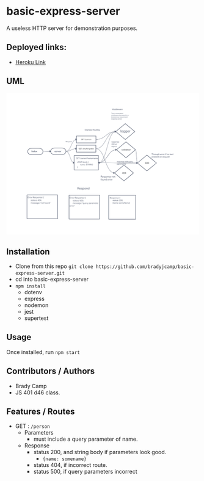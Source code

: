 # basic-express-server

A useless HTTP server for demonstration purposes.

## Deployed links:

- [Heroku Link](https://basic-express-server-bc.herokuapp.com/person)

## UML

![UML Diagram](./assets/Basic-Server-UML.png)

## Installation

- Clone from this repo `git clone https://github.com/bradyjcamp/basic-express-server.git`
- cd into basic-express-server
- `npm install`
  - dotenv
  - express
  - nodemon
  - jest
  - supertest

## Usage

Once installed, run `npm start`

## Contributors / Authors

- Brady Camp
- JS 401 d46 class.

## Features / Routes

- GET : `/person`
  - Parameters
    - must include a query parameter of name.
  - Response
    - status 200, and string body if parameters look good.
      - `{name: somename}`
    - status 404, if incorrect route.
    - status 500, if query parameters incorrect